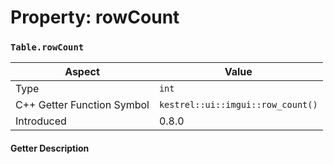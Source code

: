 
# Property: rowCount
### `Table.rowCount`

| Aspect | Value |
| --- | --- |
| Type | `int` |
| C++ Getter Function Symbol | `kestrel::ui::imgui::row_count()` |
| Introduced | 0.8.0 |

#### Getter Description

